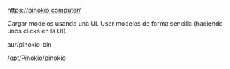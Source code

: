 <https://pinokio.computer/>

Cargar modelos usando una UI.
User modelos de forma sencilla (haciendo unos clicks en la UI).

aur/pinokio-bin

/opt/Pinokio/pinokio
